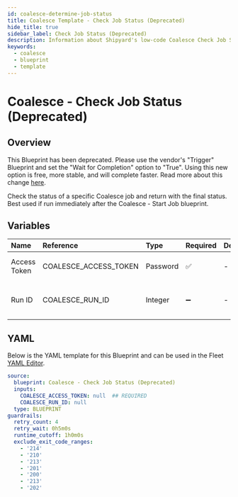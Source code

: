 ```yaml
---
id: coalesce-determine-job-status
title: Coalesce Template - Check Job Status (Deprecated)
hide_title: true
sidebar_label: Check Job Status (Deprecated)
description: Information about Shipyard's low-code Coalesce Check Job Status (Deprecated) blueprint. Quickly determine the status of Coalesce job
keywords:
  - coalesce
  - blueprint
  - template
---
```


# Coalesce - Check Job Status (Deprecated)

## Overview

This Blueprint has been deprecated. Please use the vendor's "Trigger" Blueprint and set the "Wait for Completion" option to "True". Using this new option is free, more stable, and will complete faster. Read more about this change [here](https://www.shipyardapp.com/blog/orchestrate-data-tools-free).

Check the status of a specific Coalesce job and return with the final status. Best used if run immediately after the Coalesce - Start Job blueprint.

## Variables

| Name | Reference | Type | Required | Default | Options | Description             |
|:-----|:----------|:-----|:---------|:--------|:--------|:------------------------|
| Access Token | COALESCE_ACCESS_TOKEN | Password | :white_check_mark: | - | - | The Coalesce API token |
| Run ID | COALESCE_RUN_ID | Integer | :heavy_minus_sign: | - | - | The ID of the specific run to query |




## YAML

Below is the YAML template for this Blueprint and can be used in the
Fleet [YAML Editor](../../reference/fleets/yaml-editor.md).

```yaml
source:
  blueprint: Coalesce - Check Job Status (Deprecated)
  inputs:
    COALESCE_ACCESS_TOKEN: null  ## REQUIRED
    COALESCE_RUN_ID: null
  type: BLUEPRINT
guardrails:
  retry_count: 4
  retry_wait: 0h5m0s
  runtime_cutoff: 1h0m0s
  exclude_exit_code_ranges:
    - '214'
    - '210'
    - '213'
    - '201'
    - '200'
    - '213'
    - '202'
 ```


